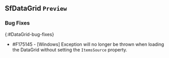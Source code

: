 ## SfDataGrid `Preview`

### Bug Fixes
{:#DataGrid-bug-fixes}

* \#F175145 - [Windows] Exception will no longer be thrown when loading the DataGrid without setting the `ItemsSource` property.